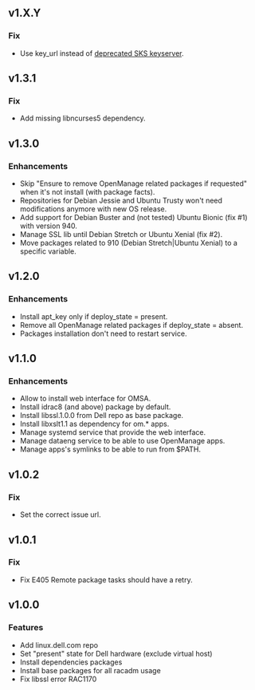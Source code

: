 ## v1.X.Y

### Fix

* Use key_url instead of [deprecated SKS keyserver](https://sks-keyservers.net/).

## v1.3.1

### Fix

* Add missing libncurses5 dependency.

## v1.3.0

### Enhancements

* Skip "Ensure to remove OpenManage related packages if requested" when it's not install (with package facts).
* Repositories for Debian Jessie and Ubuntu Trusty won't need modifications anymore with new OS release.
* Add support for Debian Buster and (not tested) Ubuntu Bionic (fix #1) with version 940.
* Manage SSL lib until Debian Stretch or Ubuntu Xenial (fix #2).
* Move packages related to 910 (Debian Stretch|Ubuntu Xenial) to a specific variable.

## v1.2.0

### Enhancements

* Install apt_key only if deploy_state = present.
* Remove all OpenManage related packages if deploy_state = absent.
* Packages installation don't need to restart service.

## v1.1.0

### Enhancements
* Allow to install web interface for OMSA.
* Install idrac8 (and above) package by default.
* Install libssl.1.0.0 from Dell repo as base package.
* Install libxslt1.1 as dependency for om.* apps.
* Manage systemd service that provide the web interface.
* Manage dataeng service to be able to use OpenManage apps.
* Manage apps's symlinks to be able to run from $PATH.

## v1.0.2

### Fix

* Set the correct issue url.

## v1.0.1

### Fix

* Fix E405 Remote package tasks should have a retry.

## v1.0.0

### Features
* Add linux.dell.com repo
* Set "present" state for Dell hardware (exclude virtual host)
* Install dependencies packages
* Install base packages for all racadm usage
* Fix libssl error RAC1170
